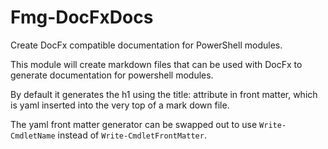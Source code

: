 # Fmg-DocFxDocs

Create DocFx compatible documentation for PowerShell modules.

This module will create markdown files that can be used with DocFx
to generate documentation for powershell modules.

By default it generates the h1 using the title: attribute in
front matter, which is yaml inserted into the very top of a
mark down file.

The yaml front matter generator can be swapped out to use `Write-CmdletName` instead of `Write-CmdletFrontMatter`.

